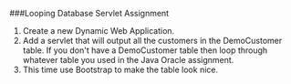 <!--djw:done-->
###Looping Database Servlet Assignment
1. Create a new Dynamic Web Application. 
2. Add a servlet that will output all the customers in the DemoCustomer table. If you don't have a DemoCustomer table then loop through whatever table you used in the Java Oracle assignment.
3. This time use Bootstrap to make the table look nice.

